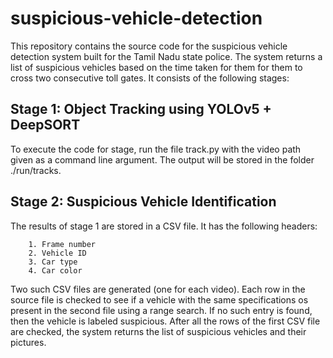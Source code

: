 # suspicious-vehicle-detection
This repository contains the source code for the suspicious vehicle detection system built for the Tamil Nadu state police. The system returns a list of suspicious vehicles based on the time taken for them for them to cross two consecutive toll gates. It consists of the following stages:

## Stage 1: Object Tracking using YOLOv5 + DeepSORT

To execute the code for stage, run the file track.py with the video path given as a command line argument. The output will be stored in the folder ./run/tracks.   


## Stage 2: Suspicious Vehicle Identification
The results of stage 1 are stored in a CSV file. It has the following headers:

        1. Frame number
        2. Vehicle ID
        3. Car type
        4. Car color

Two such CSV files are generated (one for each video). Each row in the source file is checked to see if a vehicle with the same specifications os present in the second file using a range search. If no such entry is found, then the vehicle is labeled suspicious. After all the rows of the first CSV file are checked, the system returns the list of suspicious vehicles and their pictures. 
